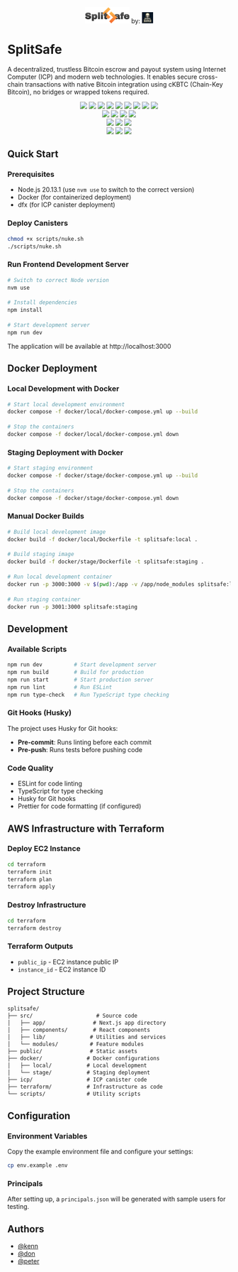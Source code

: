 <!-- <div align="center"> 
	<a href="https://dorahacks.io/hackathon/wchl25-qualification-round/buidl" target="_blank">
		<img src="./event.jpg" width="100%" /> 
	</a>
</div> -->

<div align="center"> 
	<img src="./public/githublogo.png" width="20%" />
	by:  
	<a href="https://dashboard.dorahacks.io/org/3872" target="_blank">
		<img src="./public/team.png" width="5%" /> 
	</a>
</div>

# SplitSafe
A decentralized, trustless Bitcoin escrow and payout system using Internet Computer (ICP) and modern web technologies. It enables secure cross-chain transactions with native Bitcoin integration using cKBTC (Chain-Key Bitcoin), no bridges or wrapped tokens required.

<div align="center"> 
	<img src="https://img.shields.io/badge/Next.js-000000?style=for-the-badge&logo=next.js&logoColor=white" /> 
	<img src="https://img.shields.io/badge/Redux-764ABC?style=for-the-badge&logo=redux&logoColor=white" /> 
	<img src="https://img.shields.io/badge/TailwindCSS-06B6D4?style=for-the-badge&logo=tailwindcss&logoColor=white" /> 
	<img src="https://img.shields.io/badge/ShadCN UI-000000?style=for-the-badge&logo=vercel&logoColor=white" /> 
	<img src="https://img.shields.io/badge/Lucide Icons-000000?style=for-the-badge&logo=lucide&logoColor=white" /> 
	<img src="https://img.shields.io/badge/Framer Motion-EF008F?style=for-the-badge&logo=framer&logoColor=white" /> 
	<img src="https://img.shields.io/badge/TypeScript-3178C6?style=for-the-badge&logo=typescript&logoColor=white" /> 
	<img src="https://img.shields.io/badge/ESLint-4B3263?style=for-the-badge&logo=eslint&logoColor=white" /> 
	<img src="https://img.shields.io/badge/chatGPT-74aa9c?style=for-the-badge&logo=openai&logoColor=white" /> 
</div>

<div align="center"> 
  <img src="https://img.shields.io/badge/ICP-000000?style=for-the-badge&logo=internet-computer&logoColor=white" />
  <img src="https://img.shields.io/badge/bitcoin-2F3134?style=for-the-badge&logo=bitcoin&logoColor=white" />
	<img src="https://img.shields.io/badge/Motoko-3B00B9?style=for-the-badge" /> 
	<img src="https://img.shields.io/badge/Rust-000000?style=for-the-badge&logo=rust&logoColor=white" /> 
</div>

<div align="center"> 
	<img src="https://img.shields.io/badge/figma-%23F24E1E.svg?style=for-the-badge&logo=figma&logoColor=white" /> 
	<img src="https://img.shields.io/badge/jira-%230A0FFF.svg?style=for-the-badge&logo=jira&logoColor=white" /> 
	<img src="https://img.shields.io/badge/Discord-%235865F2.svg?style=for-the-badge&logo=discord&logoColor=white" /> 
</div>

<div align="center"> 
	<img src="https://img.shields.io/badge/docker-%230db7ed.svg?style=for-the-badge&logo=docker&logoColor=white" /> 
	<img src="https://img.shields.io/badge/terraform-%235835CC.svg?style=for-the-badge&logo=terraform&logoColor=white" /> 
	<img src="https://img.shields.io/badge/AWS-%23FF9900.svg?style=for-the-badge&logo=amazon-aws&logoColor=white" /> 
</div>

## Quick Start

### Prerequisites
- Node.js 20.13.1 (use `nvm use` to switch to the correct version)
- Docker (for containerized deployment)
- dfx (for ICP canister deployment)

### Deploy Canisters
```bash
chmod +x scripts/nuke.sh
./scripts/nuke.sh
```

### Run Frontend Development Server
```bash
# Switch to correct Node version
nvm use

# Install dependencies
npm install

# Start development server
npm run dev
```

The application will be available at http://localhost:3000

## Docker Deployment

### Local Development with Docker
```bash
# Start local development environment
docker compose -f docker/local/docker-compose.yml up --build

# Stop the containers
docker compose -f docker/local/docker-compose.yml down
```

### Staging Deployment with Docker
```bash
# Start staging environment
docker compose -f docker/stage/docker-compose.yml up --build

# Stop the containers
docker compose -f docker/stage/docker-compose.yml down
```

### Manual Docker Builds
```bash
# Build local development image
docker build -f docker/local/Dockerfile -t splitsafe:local .

# Build staging image
docker build -f docker/stage/Dockerfile -t splitsafe:staging .

# Run local development container
docker run -p 3000:3000 -v $(pwd):/app -v /app/node_modules splitsafe:local

# Run staging container
docker run -p 3001:3000 splitsafe:staging
```

## Development

### Available Scripts
```bash
npm run dev          # Start development server
npm run build        # Build for production
npm run start        # Start production server
npm run lint         # Run ESLint
npm run type-check   # Run TypeScript type checking
```

### Git Hooks (Husky)
The project uses Husky for Git hooks:
- **Pre-commit**: Runs linting before each commit
- **Pre-push**: Runs tests before pushing code

### Code Quality
- ESLint for code linting
- TypeScript for type checking
- Husky for Git hooks
- Prettier for code formatting (if configured)

## AWS Infrastructure with Terraform

### Deploy EC2 Instance
```bash
cd terraform
terraform init
terraform plan
terraform apply
```

### Destroy Infrastructure
```bash
cd terraform
terraform destroy
```

### Terraform Outputs
- `public_ip` - EC2 instance public IP
- `instance_id` - EC2 instance ID

## Project Structure

```
splitsafe/
├── src/                    # Source code
│   ├── app/               # Next.js app directory
│   ├── components/        # React components
│   ├── lib/              # Utilities and services
│   └── modules/          # Feature modules
├── public/               # Static assets
├── docker/              # Docker configurations
│   ├── local/           # Local development
│   └── stage/           # Staging deployment
├── icp/                 # ICP canister code
├── terraform/           # Infrastructure as code
└── scripts/             # Utility scripts
```

## Configuration

### Environment Variables
Copy the example environment file and configure your settings:
```bash
cp env.example .env
```

### Principals
After setting up, a `principals.json` will be generated with sample users for testing.

## Authors

- [@kenn](https://www.linkedin.com/in/kdst/)
- [@don](https://www.linkedin.com/in/carl-john-don-sebial-882430187/)
- [@peter](https://www.linkedin.com/in/petertibon/)
